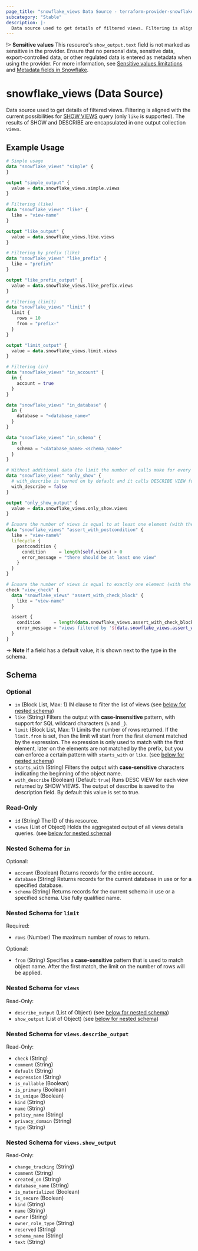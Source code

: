 ```yaml
---
page_title: "snowflake_views Data Source - terraform-provider-snowflake"
subcategory: "Stable"
description: |-
  Data source used to get details of filtered views. Filtering is aligned with the current possibilities for SHOW VIEWS https://docs.snowflake.com/en/sql-reference/sql/show-views query (only like is supported). The results of SHOW and DESCRIBE are encapsulated in one output collection views.
---
```


!> **Sensitive values** This resource's `show_output.text` field is not marked as sensitive in the provider. Ensure that no personal data, sensitive data, export-controlled data, or other regulated data is entered as metadata when using the provider. For more information, see [Sensitive values limitations](../#sensitive-values-limitations) and [Metadata fields in Snowflake](https://docs.snowflake.com/en/sql-reference/metadata).

# snowflake_views (Data Source)

Data source used to get details of filtered views. Filtering is aligned with the current possibilities for [SHOW VIEWS](https://docs.snowflake.com/en/sql-reference/sql/show-views) query (only `like` is supported). The results of SHOW and DESCRIBE are encapsulated in one output collection `views`.

## Example Usage

```terraform
# Simple usage
data "snowflake_views" "simple" {
}

output "simple_output" {
  value = data.snowflake_views.simple.views
}

# Filtering (like)
data "snowflake_views" "like" {
  like = "view-name"
}

output "like_output" {
  value = data.snowflake_views.like.views
}

# Filtering by prefix (like)
data "snowflake_views" "like_prefix" {
  like = "prefix%"
}

output "like_prefix_output" {
  value = data.snowflake_views.like_prefix.views
}

# Filtering (limit)
data "snowflake_views" "limit" {
  limit {
    rows = 10
    from = "prefix-"
  }
}

output "limit_output" {
  value = data.snowflake_views.limit.views
}

# Filtering (in)
data "snowflake_views" "in_account" {
  in {
    account = true
  }
}

data "snowflake_views" "in_database" {
  in {
    database = "<database_name>"
  }
}

data "snowflake_views" "in_schema" {
  in {
    schema = "<database_name>.<schema_name>"
  }
}

# Without additional data (to limit the number of calls make for every found view)
data "snowflake_views" "only_show" {
  # with_describe is turned on by default and it calls DESCRIBE VIEW for every view found and attaches its output to views.*.describe_output field
  with_describe = false
}

output "only_show_output" {
  value = data.snowflake_views.only_show.views
}

# Ensure the number of views is equal to at least one element (with the use of postcondition)
data "snowflake_views" "assert_with_postcondition" {
  like = "view-name%"
  lifecycle {
    postcondition {
      condition     = length(self.views) > 0
      error_message = "there should be at least one view"
    }
  }
}

# Ensure the number of views is equal to exactly one element (with the use of check block)
check "view_check" {
  data "snowflake_views" "assert_with_check_block" {
    like = "view-name"
  }

  assert {
    condition     = length(data.snowflake_views.assert_with_check_block.views) == 1
    error_message = "views filtered by '${data.snowflake_views.assert_with_check_block.like}' returned ${length(data.snowflake_views.assert_with_check_block.views)} views where one was expected"
  }
}
```

-> **Note** If a field has a default value, it is shown next to the type in the schema.

<!-- schema generated by tfplugindocs -->
## Schema

### Optional

- `in` (Block List, Max: 1) IN clause to filter the list of views (see [below for nested schema](#nestedblock--in))
- `like` (String) Filters the output with **case-insensitive** pattern, with support for SQL wildcard characters (`%` and `_`).
- `limit` (Block List, Max: 1) Limits the number of rows returned. If the `limit.from` is set, then the limit wll start from the first element matched by the expression. The expression is only used to match with the first element, later on the elements are not matched by the prefix, but you can enforce a certain pattern with `starts_with` or `like`. (see [below for nested schema](#nestedblock--limit))
- `starts_with` (String) Filters the output with **case-sensitive** characters indicating the beginning of the object name.
- `with_describe` (Boolean) (Default: `true`) Runs DESC VIEW for each view returned by SHOW VIEWS. The output of describe is saved to the description field. By default this value is set to true.

### Read-Only

- `id` (String) The ID of this resource.
- `views` (List of Object) Holds the aggregated output of all views details queries. (see [below for nested schema](#nestedatt--views))

<a id="nestedblock--in"></a>
### Nested Schema for `in`

Optional:

- `account` (Boolean) Returns records for the entire account.
- `database` (String) Returns records for the current database in use or for a specified database.
- `schema` (String) Returns records for the current schema in use or a specified schema. Use fully qualified name.


<a id="nestedblock--limit"></a>
### Nested Schema for `limit`

Required:

- `rows` (Number) The maximum number of rows to return.

Optional:

- `from` (String) Specifies a **case-sensitive** pattern that is used to match object name. After the first match, the limit on the number of rows will be applied.


<a id="nestedatt--views"></a>
### Nested Schema for `views`

Read-Only:

- `describe_output` (List of Object) (see [below for nested schema](#nestedobjatt--views--describe_output))
- `show_output` (List of Object) (see [below for nested schema](#nestedobjatt--views--show_output))

<a id="nestedobjatt--views--describe_output"></a>
### Nested Schema for `views.describe_output`

Read-Only:

- `check` (String)
- `comment` (String)
- `default` (String)
- `expression` (String)
- `is_nullable` (Boolean)
- `is_primary` (Boolean)
- `is_unique` (Boolean)
- `kind` (String)
- `name` (String)
- `policy_name` (String)
- `privacy_domain` (String)
- `type` (String)


<a id="nestedobjatt--views--show_output"></a>
### Nested Schema for `views.show_output`

Read-Only:

- `change_tracking` (String)
- `comment` (String)
- `created_on` (String)
- `database_name` (String)
- `is_materialized` (Boolean)
- `is_secure` (Boolean)
- `kind` (String)
- `name` (String)
- `owner` (String)
- `owner_role_type` (String)
- `reserved` (String)
- `schema_name` (String)
- `text` (String)
